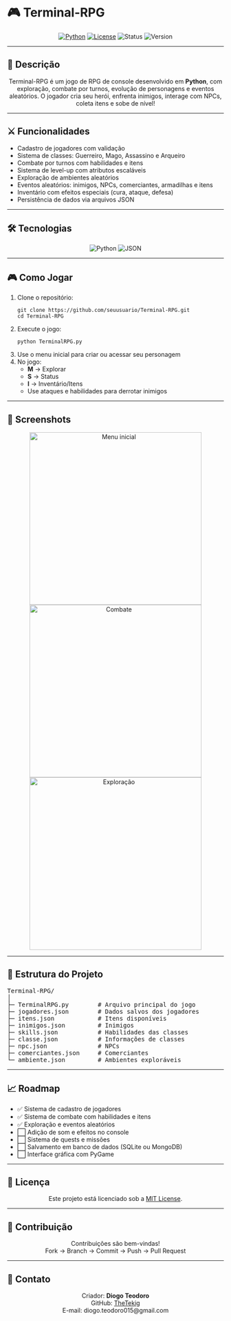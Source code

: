 # 🎮 Terminal-RPG

<div align="center">
  <a href="https://www.python.org/"><img src="https://img.shields.io/badge/Python-3.11-blue?logo=python&logoColor=white" alt="Python"></a>
  <a href="LICENSE"><img src="https://img.shields.io/badge/License-MIT-green" alt="License"></a>
  <img src="https://img.shields.io/badge/Status-Em%20Desenvolvimento-yellow" alt="Status">
  <img src="https://img.shields.io/badge/Version-1.0.0-orange" alt="Version">
</div>

---

## 📝 Descrição

<p align="center">
Terminal-RPG é um jogo de RPG de console desenvolvido em <b>Python</b>, com exploração, combate por turnos, evolução de personagens e eventos aleatórios. O jogador cria seu herói, enfrenta inimigos, interage com NPCs, coleta itens e sobe de nível!
</p>

---

## ⚔️ Funcionalidades

<ul>
  <li>Cadastro de jogadores com validação</li>
  <li>Sistema de classes: Guerreiro, Mago, Assassino e Arqueiro</li>
  <li>Combate por turnos com habilidades e itens</li>
  <li>Sistema de level-up com atributos escaláveis</li>
  <li>Exploração de ambientes aleatórios</li>
  <li>Eventos aleatórios: inimigos, NPCs, comerciantes, armadilhas e itens</li>
  <li>Inventário com efeitos especiais (cura, ataque, defesa)</li>
  <li>Persistência de dados via arquivos JSON</li>
</ul>

---

## 🛠 Tecnologias

<div align="center">
  <img src="https://img.shields.io/badge/Python-3.11-blue?logo=python&logoColor=white" alt="Python">
  <img src="https://img.shields.io/badge/JSON-FFA500?logo=json&logoColor=white" alt="JSON">
</div>

---

## 🎮 Como Jogar

<ol>
  <li>Clone o repositório:
    <pre><code>git clone https://github.com/seuusuario/Terminal-RPG.git
cd Terminal-RPG</code></pre>
  </li>
  <li>Execute o jogo:
    <pre><code>python TerminalRPG.py</code></pre>
  </li>
  <li>Use o menu inicial para criar ou acessar seu personagem</li>
  <li>No jogo:
    <ul>
      <li><b>M</b> → Explorar</li>
      <li><b>S</b> → Status</li>
      <li><b>I</b> → Inventário/Itens</li>
      <li>Use ataques e habilidades para derrotar inimigos</li>
    </ul>
  </li>
</ol>

---

## 📸 Screenshots

<div align="center">
  <img src="docs/screenshot1.png" alt="Menu inicial" width="400"/>
  <img src="docs/screenshot2.png" alt="Combate" width="400"/>
  <img src="docs/screenshot3.png" alt="Exploração" width="400"/>
</div>

---

## 🧩 Estrutura do Projeto

<pre>
Terminal-RPG/
│
├─ TerminalRPG.py        # Arquivo principal do jogo
├─ jogadores.json        # Dados salvos dos jogadores
├─ itens.json            # Itens disponíveis
├─ inimigos.json         # Inimigos
├─ skills.json           # Habilidades das classes
├─ classe.json           # Informações de classes
├─ npc.json              # NPCs
├─ comerciantes.json     # Comerciantes
└─ ambiente.json         # Ambientes exploráveis
</pre>

---

## 📈 Roadmap

<ul>
  <li>✅ Sistema de cadastro de jogadores</li>
  <li>✅ Sistema de combate com habilidades e itens</li>
  <li>✅ Exploração e eventos aleatórios</li>
  <li>⬜ Adição de som e efeitos no console</li>
  <li>⬜ Sistema de quests e missões</li>
  <li>⬜ Salvamento em banco de dados (SQLite ou MongoDB)</li>
  <li>⬜ Interface gráfica com PyGame</li>
</ul>

---

## 📄 Licença

<p align="center">
Este projeto está licenciado sob a <a href="LICENSE">MIT License</a>.
</p>

---

## 🤝 Contribuição

<p align="center">
Contribuições são bem-vindas!<br>
Fork → Branch → Commit → Push → Pull Request
</p>

---

## 💬 Contato

<p align="center">
Criador: <b>Diogo Teodoro </b><br>
GitHub: <a href="https://github.com/seuusuario">TheTekig</a><br>
E-mail: diogo.teodoro015@gmail.com
</p>
